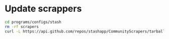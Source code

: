 # Update scrappers

```bash
cd programs/configs/stash
rm -rf scrapers
curl -L https://api.github.com/repos/stashapp/CommunityScrapers/tarball | tar -xz --wildcards --strip-components=1 '*/scrapers'
```
